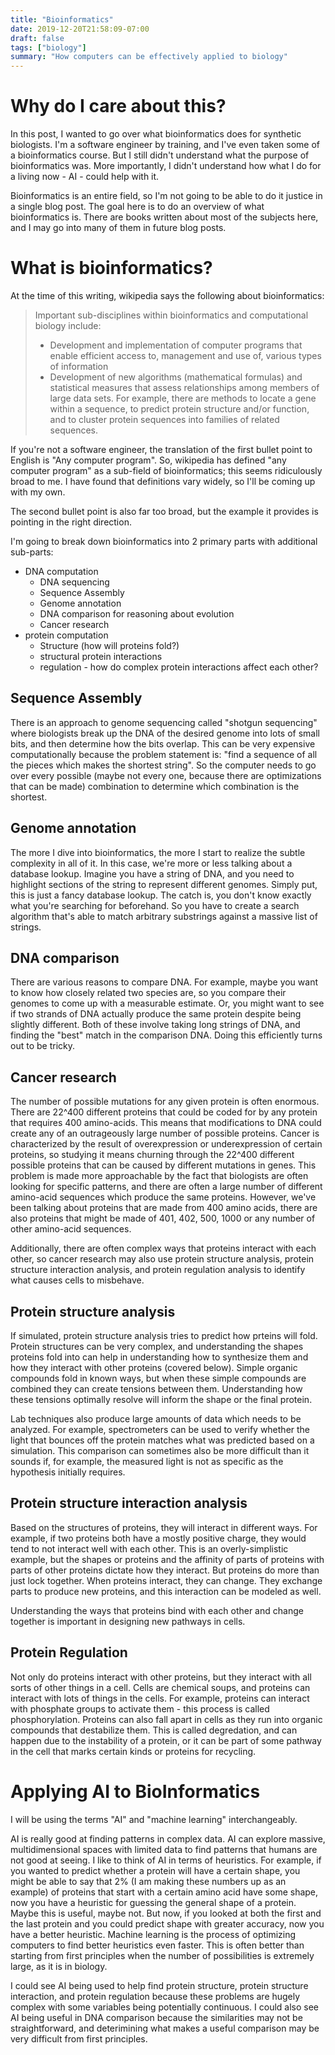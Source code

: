 ```yaml
---
title: "Bioinformatics"
date: 2019-12-20T21:58:09-07:00
draft: false
tags: ["biology"]
summary: "How computers can be effectively applied to biology"
---
```


# Why do I care about this?

In this post, I wanted to go over what bioinformatics does for synthetic biologists. I'm a software engineer by training, and I've even taken some of a bioinformatics course. But I still didn't understand what the purpose of bioinformatics was. More importantly, I didn't understand how what I do for a living now - AI - could help with it.

Bioinformatics is an entire field, so I'm not going to be able to do it justice in a single blog post. The goal here is to do an overview of what bioinformatics is. There are books written about most of the subjects here, and I may go into many of them in future blog posts.

# What is bioinformatics?

At the time of this writing, wikipedia says the following about bioinformatics:

> Important sub-disciplines within bioinformatics and computational biology include:
> 
> * Development and implementation of computer programs that enable efficient access to, management and use of, various types of information
> * Development of new algorithms (mathematical formulas) and statistical measures that assess relationships among members of large data sets. For example, there are methods to locate a gene within a sequence, to predict protein structure and/or function, and to cluster protein sequences into families of related sequences.

If you're not a software engineer, the translation of the first bullet point to English is "Any computer program". So, wikipedia has defined "any computer program" as a sub-field of bioinformatics; this seems ridiculously broad to me. I have found that definitions vary widely, so I'll be coming up with my own.

The second bullet point is also far too broad, but the example it provides is pointing in the right direction.

I'm going to break down bioinformatics into 2 primary parts with additional sub-parts:

* DNA computation
  * DNA sequencing
  * Sequence Assembly
  * Genome annotation
  * DNA comparison for reasoning about evolution
  * Cancer research
* protein computation
  * Structure (how will proteins fold?)
  * structural protein interactions
  * regulation - how do complex protein interactions affect each other?


## Sequence Assembly

There is an approach to genome sequencing called "shotgun sequencing" where biologists break up the DNA of the desired genome into lots of small bits, and then determine how the bits overlap. This can be very expensive computationally because the problem statement is: "find a sequence of all the pieces which makes the shortest string". So the computer needs to go over every possible (maybe not every one, because there are optimizations that can be made) combination to determine which combination is the shortest.

## Genome annotation

The more I dive into bioinformatics, the more I start to realize the subtle complexity in all of it. In this case, we're more or less talking about a database lookup. Imagine you have a string of DNA, and you need to highlight sections of the string to represent different genomes. Simply put, this is just a fancy database lookup. The catch is, you don't know exactly what you're searching for beforehand. So you have to create a search algorithm that's able to match arbitrary substrings against a massive list of strings.

## DNA comparison

There are various reasons to compare DNA. For example, maybe you want to know how closely related two species are, so you compare their genomes to come up with a measurable estimate. Or, you might want to see if two strands of DNA actually produce the same protein despite being slightly different. Both of these involve taking long strings of DNA, and finding the "best" match in the comparison DNA. Doing this efficiently turns out to be tricky.

## Cancer research

The number of possible mutations for any given protein is often enormous. There are 22^400 different proteins that could be coded for by any protein that requires 400 amino-acids. This means that modifications to DNA could create any of an outrageously large number of possible proteins. Cancer is characterized by the result of overexpression or underexpression of certain proteins, so studying it means churning through the 22^400 different possible proteins that can be caused by different mutations in genes. This problem is made more approachable by the fact that biologists are often looking for specific patterns, and there are often a large number of different amino-acid sequences which produce the same proteins. However, we've been talking about proteins that are made from 400 amino acids, there are also proteins that might be made of 401, 402, 500, 1000 or any number of other amino-acid sequences.

Additionally, there are often complex ways that proteins interact with each other, so cancer research may also use protein structure analysis, protein structure interaction analysis, and protein regulation analysis to identify what causes cells to misbehave.

## Protein structure analysis

If simulated, protein structure analysis tries to predict how prteins will fold. Protein structures can be very complex, and understanding the shapes proteins fold into can help in understanding how to synthesize them and how they interact with other proteins (covered below). Simple organic compounds fold in known ways, but when these simple compounds are combined they can create tensions between them. Understanding how these tensions optimally resolve will inform the shape or the final protein.

Lab techniques also produce large amounts of data which needs to be analyzed. For example, spectrometers can be used to verify whether the light that bounces off the protein matches what was predicted based on a simulation. This comparison can sometimes also be more difficult than it sounds if, for example, the measured light is not as specific as the hypothesis initially requires.

## Protein structure interaction analysis

Based on the structures of proteins, they will interact in different ways. For example, if two proteins both have a mostly positive charge, they would tend to not interact well with each other. This is an overly-simplistic example, but the shapes or proteins and the affinity of parts of proteins with parts of other proteins dictate how they interact. But proteins do more than just lock together. When proteins interact, they can change. They exchange parts to produce new proteins, and this interaction can be modeled as well.

Understanding the ways that proteins bind with each other and change together is important in designing new pathways in cells.

## Protein Regulation

Not only do proteins interact with other proteins, but they interact with all sorts of other things in a cell. Cells are chemical soups, and proteins can interact with lots of things in the cells. For example, proteins can interact with phosphate groups to activate them - this process is called phosphorylation. Proteins can also fall apart in cells as they run into organic compounds that destabilize them. This is called degredation, and can happen due to the instability of a protein, or it can be part of some pathway in the cell that marks certain kinds or proteins for recycling.

# Applying AI to BioInformatics

I will be using the terms "AI" and "machine learning" interchangeably.

AI is really good at finding patterns in complex data. AI can explore massive, multidimensional spaces with limited data to find patterns that humans are not good at seeing. I like to think of AI in terms of heuristics. For example, if you wanted to predict whether a protein will have a certain shape, you might be able to say that 2% (I am making these numbers up as an example) of proteins that start with a certain amino acid have some shape, now you have a heuristic for guessing the general shape of a protein. Maybe this is useful, maybe not. But now, if you looked at both the first and the last protein and you could predict shape with greater accuracy, now you have a better heuristic. Machine learning is the process of optimizing computers to find better heuristics even faster. This is often better than starting from first principles when the number of possibilities is extremely large, as it is in biology.

I could see AI being used to help find protein structure, protein structure interaction, and protein regulation because these problems are hugely complex with some variables being potentially continuous. I could also see AI being useful in DNA comparison because the similarities may not be straightforward, and deterimining what makes a useful comparison may be very difficult from first principles.

